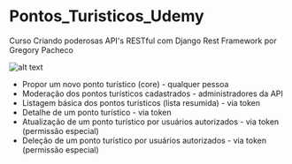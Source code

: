 # Pontos_Turisticos_Udemy
 Curso Criando poderosas API's RESTful com Django Rest Framework
 por Gregory Pacheco


![alt text](https://nico-est.github.io/pontos_turisticos_udemy/diagrama.png)


- Propor um novo ponto turístico (core) - qualquer pessoa
- Moderação dos pontos turísticos cadastrados - administradores da API
- Listagem básica dos pontos turísticos (lista resumida) - via token
- Detalhe de um ponto turístico - via token
- Atualização de um ponto turístico por usuários autorizados - via token (permissão especial)
- Deleção de um ponto turístico por usuários autorizados - via token (permissão especial)
